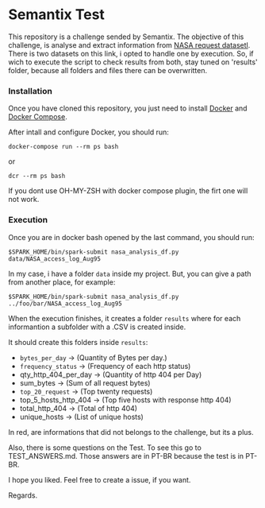 # Semantix Test
This repository is a challenge sended by Semantix.
The objective of this challenge, is analyse and extract information from [NASA request datasetl](http://ita.ee.lbl.gov/html/contrib/NASA-HTTP.html).
There is two datasets on this link, i opted to handle one by execution. So, if wich to execute the
script to check results from both, stay tuned on 'results' folder, because all folders and files there
can be overwritten.


### Installation

Once you have cloned this repository, you just need to install [Docker](https://docs.docker.com/install/]) and [Docker Compose](https://docs.docker.com/compose/).

After intall and configure Docker, you should run:

```
docker-compose run --rm ps bash
```
or
```
dcr --rm ps bash
```
If you dont use OH-MY-ZSH with docker compose plugin, the firt one will not work.


### Execution


Once you are in docker bash opened by the last command, you should run:

```
$SPARK_HOME/bin/spark-submit nasa_analysis_df.py data/NASA_access_log_Aug95
```

In my case, i have a folder `data` inside my project. But, you can give a path from another place, for example:

```
$SPARK_HOME/bin/spark-submit nasa_analysis_df.py ../foo/bar/NASA_access_log_Aug95
```

When the execution finishes, it creates a folder `results` where for each informantion a subfolder with a .CSV  is created inside.

It should create this folders inside `results`:

  - `bytes_per_day` -> (Quantity of Bytes per day.)
  - `frequency_status` -> (Frequency of each http status)
  - qty_http_404_per_day -> (Quantity of http 404 per Day)
  - sum_bytes -> (Sum of all request bytes)
  - `top_20_request` -> (Top twenty requests)
  - top_5_hosts_http_404 -> (Top five hosts with response http 404)
  - total_http_404 -> (Total of http 404)
  - unique_hosts -> (List of unique hosts)

In red, are informations that did not belongs to the challenge, but its a plus.

Also, there is some questions on the Test. To see this go to TEST_ANSWERS.md. Those answers are in PT-BR because the test is in PT-BR.

I hope you liked.
Feel free to create a issue, if you want.

Regards.




